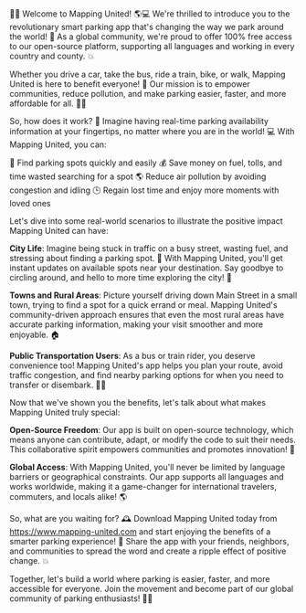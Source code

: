 🚨💥 Welcome to Mapping United! 🌎💻 We're thrilled to introduce you to the revolutionary smart parking app that's changing the way we park around the world! 🌟 As a global community, we're proud to offer 100% free access to our open-source platform, supporting all languages and working in every country and county. 💥

Whether you drive a car, take the bus, ride a train, bike, or walk, Mapping United is here to benefit everyone! 🌈 Our mission is to empower communities, reduce pollution, and make parking easier, faster, and more affordable for all. 🚗💸

So, how does it work? 🤔 Imagine having real-time parking availability information at your fingertips, no matter where you are in the world! 💻 With Mapping United, you can:

📍 Find parking spots quickly and easily
💰 Save money on fuel, tolls, and time wasted searching for a spot
🌎 Reduce air pollution by avoiding congestion and idling
🕒 Regain lost time and enjoy more moments with loved ones

Let's dive into some real-world scenarios to illustrate the positive impact Mapping United can have:

**City Life**: Imagine being stuck in traffic on a busy street, wasting fuel, and stressing about finding a parking spot. 🚗 With Mapping United, you'll get instant updates on available spots near your destination. Say goodbye to circling around, and hello to more time exploring the city! 🌆

**Towns and Rural Areas**: Picture yourself driving down Main Street in a small town, trying to find a spot for a quick errand or meal. Mapping United's community-driven approach ensures that even the most rural areas have accurate parking information, making your visit smoother and more enjoyable. 🏠

**Public Transportation Users**: As a bus or train rider, you deserve convenience too! Mapping United's app helps you plan your route, avoid traffic congestion, and find nearby parking options for when you need to transfer or disembark. 🚌🚂

Now that we've shown you the benefits, let's talk about what makes Mapping United truly special:

**Open-Source Freedom**: Our app is built on open-source technology, which means anyone can contribute, adapt, or modify the code to suit their needs. This collaborative spirit empowers communities and promotes innovation! 🌟

**Global Access**: With Mapping United, you'll never be limited by language barriers or geographical constraints. Our app supports all languages and works worldwide, making it a game-changer for international travelers, commuters, and locals alike! 🌎

So, what are you waiting for? 🕰️ Download Mapping United today from https://www.mapping-united.com and start enjoying the benefits of a smarter parking experience! 🚀 Share the app with your friends, neighbors, and communities to spread the word and create a ripple effect of positive change. 💥

Together, let's build a world where parking is easier, faster, and more accessible for everyone. Join the movement and become part of our global community of parking enthusiasts! 🌟🚗